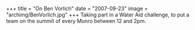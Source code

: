 +++
title = "On Ben Vorlich"
date = "2007-09-23"
image = "archimg/BenVorlich.jpg"
+++
Taking part in a Water Aid challenge, to put a team on the summit of every Munro between 12 and 2pm.